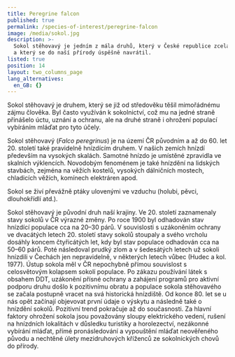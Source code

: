 ```yaml
---
title: Peregrine falcon
published: true
permalink: /species-of-interest/peregrine-falcon
image: /media/sokol.jpg
description: >-
  Sokol stěhovavý je jedním z mála druhů, který v České republice zcela vyhynul
  a který se do naší přírody úspěšně navrátil.
listed: true
position: 14
layout: two_columns_page
lang_alternatives:
  en_GB: {}
---
```

Sokol stěhovavý je druhem, který se již od středověku těšil mimořádnému zájmu člověka. Byl často využíván k sokolnictví, což mu na jedné straně přinášelo úctu, uznání a ochranu, ale na druhé straně i ohrožení populací vybíráním mláďat pro tyto účely. 


Sokol stěhovavý (_Falco peregrinus_) je na území ČR původním a až do 60. let 20. století také pravidelně hnízdícím druhem. V našich zemích hnízdí především na vysokých skalách. Samotné hnízdo je umístěné zpravidla ve skalních výklencích. Novodobým fenoménem je také hnízdění na lidských stavbách, zejména na věžích kostelů, vysokých dálničních mostech, chladicích věžích, komínech elektráren apod.

 Sokol se živí převážně ptáky ulovenými ve vzduchu (holubi, pěvci, dlouhokřídlí atd.).


Sokol stěhovavý je původní druh naší krajiny. Ve 20. století zaznamenaly stavy sokolů v ČR výrazné změny. Po roce 1900 byl odhadován stav hnízdící populace cca na 20–30 párů. V souvislosti s uzákoněním ochrany ve dvacátých letech 20. století stavy sokolů stoupaly a svého vrcholu dosáhly koncem čtyřicátých let, kdy byl stav populace odhadován cca na 50–60 párů. Poté následoval prudký zlom a v šedesátých letech už sokoli hnízdili v Čechách jen nepravidelně, v některých letech vůbec (Hudec a kol. 1977). Ústup sokola měl v ČR nepochybně přímou souvislost s celosvětovým
 kolapsem sokolí populace. Po zákazu používání látek s obsahem DDT, uzákonění přísné ochrany a zahájení programů pro aktivní podporu druhu došlo k pozitivnímu obratu a populace sokola stěhovavého se začala postupně vracet na svá historická hnízdiště. Od konce 80. let se u nás opět začínají objevovat první údaje o výskytu a následně také o hnízdění
 sokolů. Pozitivní trend pokračuje až do současnosti. Za hlavní faktory ohrožení sokola jsou považovány sloupy elektrického vedení, rušení na hnízdních lokalitách v důsledku turistiky a horolezectví, nezákonné vybírání mláďat, přímé pronásledování a vypouštění mláďat neověřeného původu a nechtěné úlety mezidruhových kříženců ze sokolnických chovů do přírody.
